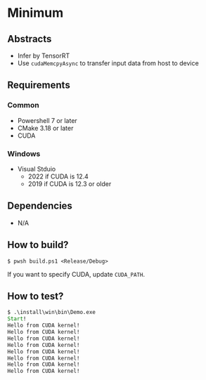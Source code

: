 # Minimum

## Abstracts

* Infer by TensorRT
* Use `cudaMemcpyAsync` to transfer input data from host to device

## Requirements

### Common

* Powershell 7 or later
* CMake 3.18 or later
* CUDA

### Windows

* Visual Stduio
  * 2022 if CUDA is 12.4
  * 2019 if CUDA is 12.3 or older

## Dependencies

* N/A

## How to build?

````shell
$ pwsh build.ps1 <Release/Debug>
````

If you want to specify CUDA, update `CUDA_PATH`.

## How to test?

````cmd
$ .\install\win\bin\Demo.exe
Start!
Hello from CUDA kernel!
Hello from CUDA kernel!
Hello from CUDA kernel!
Hello from CUDA kernel!
Hello from CUDA kernel!
Hello from CUDA kernel!
Hello from CUDA kernel!
Hello from CUDA kernel!
````